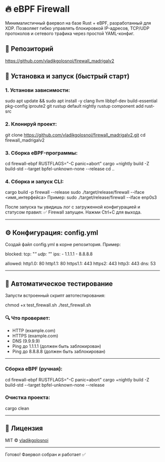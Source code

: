 # 🔥 eBPF Firewall

Минималистичный фаервол на базе Rust + eBPF, разработанный для XDP. Позволяет гибко управлять блокировкой IP-адресов, TCP/UDP протоколов и сетевого трафика через простой YAML-конфиг.

## 📌 Репозиторий

https://github.com/vladikgolosnoi/firewall_madrigalv2

## 💾 Установка и запуск (быстрый старт)

### 1. Установи зависимости:

sudo apt update && sudo apt install -y clang llvm libbpf-dev build-essential pkg-config iproute2 git
rustup default nightly
rustup component add rust-src

### 2. Клонируй проект:

git clone https://github.com/vladikgolosnoi/firewall_madrigalv2.git
cd firewall_madrigalv2

### 3. Сборка eBPF-программы:

cd firewall-ebpf
RUSTFLAGS="-C panic=abort" cargo +nightly build -Z build-std --target bpfel-unknown-none --release
cd ..

### 4. Сборка и запуск CLI:

cargo build -p firewall --release
sudo ./target/release/firewall --iface <имя_интерфейса>
Пример:
sudo ./target/release/firewall --iface enp0s3

После запуска ты увидишь лог с загруженной конфигурацией и статусом правил:
✅ Firewall запущен. Нажми Ctrl+C для выхода.

---

## ⚙️ Конфигурация: config.yml

Создай файл config.yml в корне репозитория. Пример:

blocked:
  tcp: "*"
  udp: "*"
  ips:
    - 1.1.1.1
    - 8.8.8.8

allowed:
  http1.0: 80
  http1.1: 80
  https1.1: 443
  https2: 443
  http3: 443
  dns: 53

---

## 🧪 Автоматическое тестирование

Запусти встроенный скрипт автотестирования:

chmod +x test_firewall.sh
./test_firewall.sh

### 🔍 Что проверяет:
- HTTP (example.com)
- HTTPS (example.com)
- DNS (9.9.9.9)
- Ping до 1.1.1.1 (должен быть заблокирован)
- Ping до 8.8.8.8 (должен быть заблокирован)

---

### Сборка eBPF (ручная):
cd firewall-ebpf
RUSTFLAGS="-C panic=abort" cargo +nightly build -Z build-std --target bpfel-unknown-none --release

### Очистка проекта:
cargo clean

---

## 📜 Лицензия
MIT © [vladikgolosnoi](https://github.com/vladikgolosnoi)

---

Готово! Фаервол собран и работает ✅
